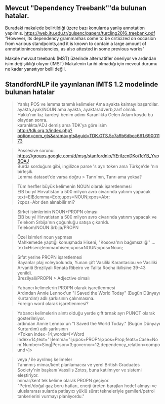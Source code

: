 ## Mevcut "Dependency Treebank"'da bulunan hatalar.

Buradaki makalede belirtildiği üzere bazı konularda yanlış annotation yapılmış.
https://web.itu.edu.tr/gulsenc/papers/turcling2016_treebank.pdf
"However, its dependency grammarhas come to be criticized on occasion from various standpoints,and  it  is  known  to  contain  a  large  amount  of  annotationinconsistencies,  as  also  attested  in  some  previous  works"

Makale mevcut treebank (MST) üzerinde alternatifler öneriyor ve ardından isim değişikliği oluyor (IMST)
Makalenin tarihi olmadığı için mevcut durumu ne kadar yansıtıyor belli değil.

## StandfordNLP ile yayınlanan IMTS 1.2 modelinde bulunan hatalar


>Yanlış POS ve lemma tanımlı kelimeler
Ama ayakta kalmayı başardılar.  
ayakta,ayak/NOUN ama ayakta, ayakta/adverb,zarf olmalı.  
Hakkı'nın kız kardeşi benim adımı Karanlıkta Gelen Adam koydu bu olaydan sonra.  
karanlıkta/ADJ demiş ama TDK'ya göre isim  
http://tdk.org.tr/index.php?option=com_gts&arama=gts&guid=TDK.GTS.5c7a9b6dbcc661.69001173  

>Possesive sorunu.  
https://groups.google.com/d/msg/stanfordnlp/YEriIzcnDKo/1cYB_YvpBQAJ  
Burda sorduğum gibi, ingilizce parse 's ayrı token ama Türkçe'de 'nın birleşik.  
Lemma dataset'de varsa doğru > Tanrı'nın, Tanrı ama yoksa?  

>Tüm herfler büyük kelimenin NOUN olarak işaretlenmesi  
 EIB bu yıl Hırvatistan'a 500 milyon avro civarında yatırım yapacak  
text=EIB;lemma=Eob;upos=NOUN;xpos=Abr;  
?xpos=Abr den alınabilir mi?  

>Şirket isimlerinin NOUN+PROPN olması  
EIB bu yıl Hırvatistan'a 500 milyon avro civarında yatırım yapacak ve Telekom Srbija'nın çoğunluğu satışa çıkarıldı.  
Telekom/NOUN Srbija/PROPN  

>Özel isimleri noun yapması  
Mahkemede yaptığı konuşmada Hiseni, "Kosova'nın bağımsızlığı" ...  
text=Hiseni;lemma=hisen;upos=NOUN;xpos=Noun;  

>Sıfat yerine PROPN işaretlemesi  
Bayanlar plaj voleybolunda, Yunan çift Vasiliki Karantasiou ve Vasiliki Arvaniti Brezilyalı Renata Ribeiro ve Talita Rocha ikilisine 39-43 yenildi.  
Brezilyali/PROPN > Adjective olmalı  

>Yabancı kelimelerin PROPN olarak işaretlenmesi  
Ardından Annie Lennox'un "I Saved the World Today" (Bugün Dünyayı Kurtardım) adlı şarkısının çalınmasına.  
Foreign word olarak işaretlenmesi?  

>Yabancı kelimelerin alıntı olduğu yerde çıft tırnak ayrı PUNCT olarak gösterilmiyor.  
ardından Annie Lennox'un \"I Saved the World Today.\" (Bugün Dünyayı Kurtardım) adlı şarkısının  
<Token index=14;words=[<Word index=14;text="I;lemma="I;upos=PROPN;xpos=Prop;feats=Case=Nom|Number=Sing|Person=3;governor=12;dependency_relation=compound>]>  

>veya / ile ayrılmış kelimeler  
Tanınmış mimar/kent planlamacısı ve yerel British Graduates Society'nin başkanı Vassilis Zotos, buna katılmıyor ve sistemi eleştiriyor.  
mimar/kent tek kelime olarak PROPN geçiyor.  
"Petrol/doğal gaz boru hatları, enerji üreten barajları hedef almayı ve uluslararası sularda patlayıcı yüklü sürat tekneleriyle gemileri/petrol tankerlerini vurmayı planlıyordu."
